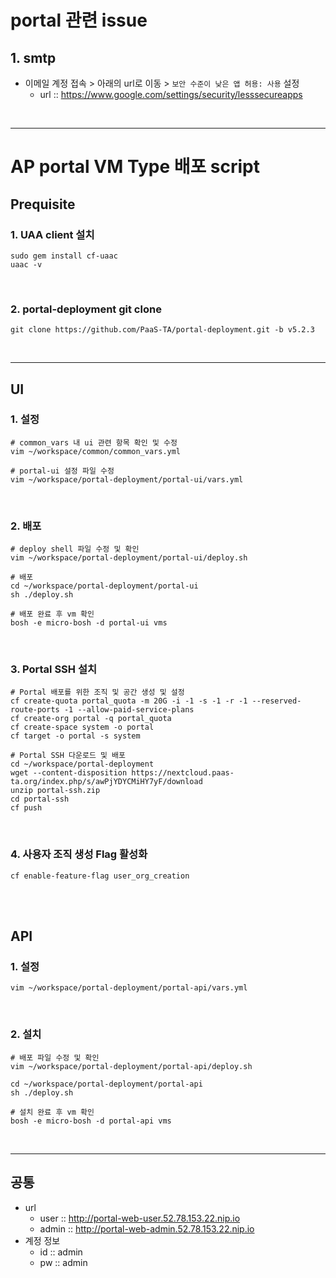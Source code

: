 # portal 관련 issue
## 1. smtp
- 이메일 계정 접속 > 아래의 url로 이동 > `보안 수준이 낮은 앱 허용: 사용` 설정
  - url :: https://www.google.com/settings/security/lesssecureapps

<br />

---

# AP portal VM Type 배포 script

## Prequisite
### 1. UAA client 설치
```shell
sudo gem install cf-uaac
uaac -v
```

<br />

### 2. portal-deployment git clone
```shell
git clone https://github.com/PaaS-TA/portal-deployment.git -b v5.2.3
```

<br />

---

## UI

### 1. 설정
```shell
# common_vars 내 ui 관련 항목 확인 및 수정
vim ~/workspace/common/common_vars.yml

# portal-ui 설정 파일 수정
vim ~/workspace/portal-deployment/portal-ui/vars.yml
```

<br />

### 2. 배포
```shell
# deploy shell 파일 수정 및 확인
vim ~/workspace/portal-deployment/portal-ui/deploy.sh

# 배포
cd ~/workspace/portal-deployment/portal-ui   
sh ./deploy.sh  

# 배포 완료 후 vm 확인
bosh -e micro-bosh -d portal-ui vms
```

<br />

### 3. Portal SSH 설치
```shell
# Portal 배포를 위한 조직 및 공간 생성 및 설정
cf create-quota portal_quota -m 20G -i -1 -s -1 -r -1 --reserved-route-ports -1 --allow-paid-service-plans
cf create-org portal -q portal_quota
cf create-space system -o portal
cf target -o portal -s system

# Portal SSH 다운로드 및 배포
cd ~/workspace/portal-deployment
wget --content-disposition https://nextcloud.paas-ta.org/index.php/s/awPjYDYCMiHY7yF/download
unzip portal-ssh.zip
cd portal-ssh
cf push
```

<br />

### 4. 사용자 조직 생성 Flag 활성화
```shell
cf enable-feature-flag user_org_creation
```

<br /><br />

## API
### 1. 설정
```shell
vim ~/workspace/portal-deployment/portal-api/vars.yml
```

<br />

### 2. 설치
```shell
# 배포 파일 수정 및 확인
vim ~/workspace/portal-deployment/portal-api/deploy.sh

cd ~/workspace/portal-deployment/portal-api 
sh ./deploy.sh 

# 설치 완료 후 vm 확인
bosh -e micro-bosh -d portal-api vms
```

<br />

---

## 공통
- url
  - user :: http://portal-web-user.52.78.153.22.nip.io
  - admin :: http://portal-web-admin.52.78.153.22.nip.io
- 계정 정보
  - id :: admin
  - pw :: admin